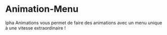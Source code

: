 # Animation-Menu
lpha Animations vous permet de faire des animations avec un menu unique à une vitesse extraordinaire !
